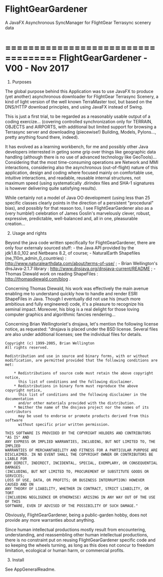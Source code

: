 # FlightGearGardener
A JavaFX Asynchronous SyncManager for FlightGear Terrasync scenery data

===================================
FlightGearGardener - V00 - Nov 2017
===================================

1. Purposes

The global purpose behind this Application was to use JavaFX to produce (yet another) asynchronous 
downloader for FlightGear Terrasync Scenery, a kind of light version of the well known TerraMaster 
tool, but based on the DNS/HTTP download principles, and using JavaFX instead of Swing. 

This is just a first trial, to be regarded as a reasonably usable output of a coding exercize... 
(covering controlled synchronization only for TERRAIN, OBJECTS and AIRPORTS, with additional but 
limited support for browsing a Terrasync server and downloading (piecewise!) Building, Models, 
Pylons..., pretty anything found there, indeed). 

It has evolved as a learning workbench, for me and possibly other Java developers interrested 
in geting some grip over things like geographic data handling (although there is no use of 
advanced technology like GeoTools)... Considering that the most time-consuming operations are 
Network and MMI interactions, considering also the asynchronous (out-of-flight) nature 
of this application, design and coding where focused mainly on comfortable use, intuitive 
interactions, and readable, reusable internal structures, not maximum speed (using systematically 
.dirindex files and SHA-1 signatures is however delivering quite satisfying results).

While certainly not a model of Java OO development (using less than 25 specific classes clearly 
points in the direction of a persistent "procedural" bias), and possibly for that reason too,
I see FlightGearGardener also as a (very humble!) celebration of James Goslin's marvelously 
clever, robust, expressive, predictable, well-balanced and, all in one, pleasurable creation...


2. Usage and rights

Beyond the java code written specifically for FlightGearGardener, there are only four externaly
sourced stuff:
	- the Java API provided by the jdk1.8.0_102 and Netbeans 8.2, of course;
	- NaturalEarth Shapefiles (ne_110m_admin_0_countries) : 
			http://www.naturalearthdata.com/about/terms-of-use/ ;
	- Brian Wellington's dnsJava-2.1.7 library : 
			http://www.dnsjava.org/dnsjava-current/README ;
	- Thomas Diewald work on reading ShapeFiles :
			http://thomasdiewald.com/blog .
	
Concerning Thomas Diewald, his work was effectively the main avenue enabling me to understand quickly 
how to handle and render ESRI ShapeFiles in Java. Though I eventually did not use his (much more 
ambitious and fully engineered) code, it's a pleasure to recognize his seminal impact. Moreover, 
his blog is a real delight for those loving computer graphics and algorithmic fancies rendering...

Concerning Brian Wellingtonlet's dnsjava, let's mention the following license notice, as requested:
	"dnsjava is placed under the BSD license.  Several files are also under
	additional licenses; see the individual files for details.

	Copyright (c) 1999-2005, Brian Wellington
	All rights reserved.

	Redistribution and use in source and binary forms, with or without
	modification, are permitted provided that the following conditions are met:

		* Redistributions of source code must retain the above copyright notice,
		  this list of conditions and the following disclaimer.
		* Redistributions in binary form must reproduce the above copyright notice,
		  this list of conditions and the following disclaimer in the documentation
		  and/or other materials provided with the distribution.
		* Neither the name of the dnsjava project nor the names of its contributors
		  may be used to endorse or promote products derived from this software
		  without specific prior written permission.

	THIS SOFTWARE IS PROVIDED BY THE COPYRIGHT HOLDERS AND CONTRIBUTORS "AS IS" AND
	ANY EXPRESS OR IMPLIED WARRANTIES, INCLUDING, BUT NOT LIMITED TO, THE IMPLIED
	WARRANTIES OF MERCHANTABILITY AND FITNESS FOR A PARTICULAR PURPOSE ARE
	DISCLAIMED. IN NO EVENT SHALL THE COPYRIGHT OWNER OR CONTRIBUTORS BE LIABLE FOR
	ANY DIRECT, INDIRECT, INCIDENTAL, SPECIAL, EXEMPLARY, OR CONSEQUENTIAL DAMAGES
	(INCLUDING, BUT NOT LIMITED TO, PROCUREMENT OF SUBSTITUTE GOODS OR SERVICES;
	LOSS OF USE, DATA, OR PROFITS; OR BUSINESS INTERRUPTION) HOWEVER CAUSED AND ON
	ANY THEORY OF LIABILITY, WHETHER IN CONTRACT, STRICT LIABILITY, OR TORT
	(INCLUDING NEGLIGENCE OR OTHERWISE) ARISING IN ANY WAY OUT OF THE USE OF THIS
	SOFTWARE, EVEN IF ADVISED OF THE POSSIBILITY OF SUCH DAMAGE."

	
Obviously, FlightGearGardener, being a public-garden hobby, does not provide any more
warranties about anything. 

Since human intellectual productions mostly result from encountering, understanding, and 
reassembling other human intellectual productions, there is no constraint put on reusing 
FlightGearGardener specific code and so keeping the wheels turning, as long as this does not 
concur to freedom limitation, ecological or human harm, or commercial profits.


3. Install

See AppGeneralReadme.
